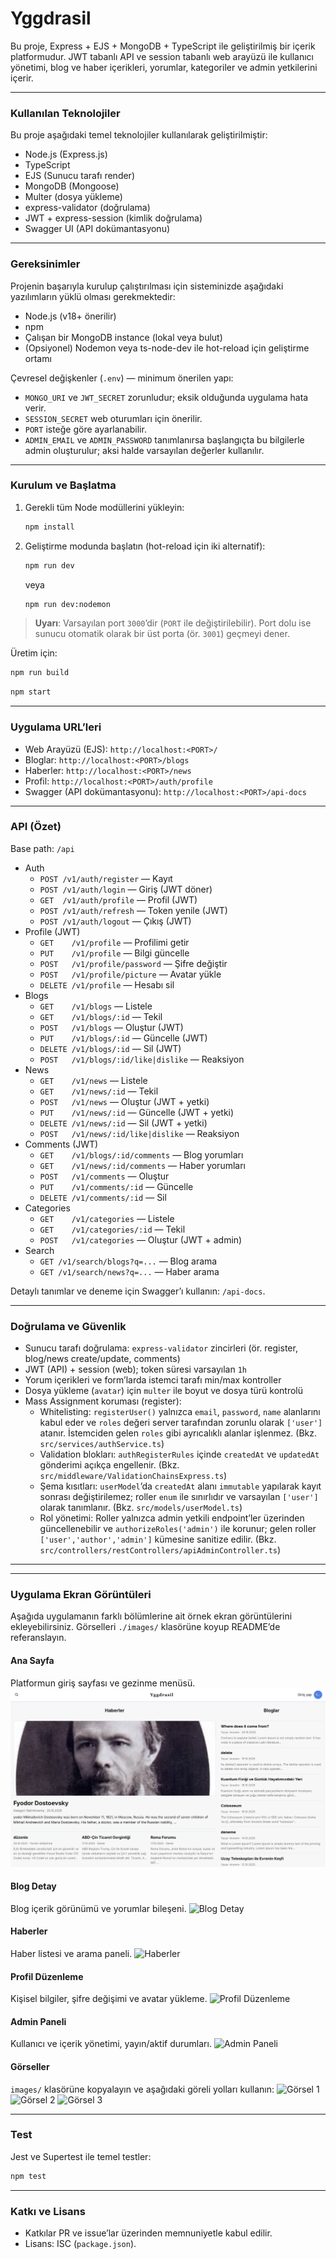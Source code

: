 # Yggdrasil

Bu proje, Express + EJS + MongoDB + TypeScript ile geliştirilmiş bir içerik platformudur. JWT tabanlı API ve session tabanlı web arayüzü ile kullanıcı yönetimi, blog ve haber içerikleri, yorumlar, kategoriler ve admin yetkilerini içerir.

---

### Kullanılan Teknolojiler

Bu proje aşağıdaki temel teknolojiler kullanılarak geliştirilmiştir:

- Node.js (Express.js)
- TypeScript
- EJS (Sunucu tarafı render)
- MongoDB (Mongoose)
- Multer (dosya yükleme)
- express-validator (doğrulama)
- JWT + express-session (kimlik doğrulama)
- Swagger UI (API dokümantasyonu)

---

### Gereksinimler

Projenin başarıyla kurulup çalıştırılması için sisteminizde aşağıdaki yazılımların yüklü olması gerekmektedir:

- Node.js (v18+ önerilir)
- npm
- Çalışan bir MongoDB instance (lokal veya bulut)
- (Opsiyonel) Nodemon veya ts-node-dev ile hot-reload için geliştirme ortamı

Çevresel değişkenler (`.env`) — minimum önerilen yapı:

- `MONGO_URI` ve `JWT_SECRET` zorunludur; eksik olduğunda uygulama hata verir.
- `SESSION_SECRET` web oturumları için önerilir.
- `PORT` isteğe göre ayarlanabilir.
- `ADMIN_EMAIL` ve `ADMIN_PASSWORD` tanımlanırsa başlangıçta bu bilgilerle admin oluşturulur; aksi halde varsayılan değerler kullanılır.

---

### Kurulum ve Başlatma

1. Gerekli tüm Node modüllerini yükleyin:
   ```bash
   npm install
   ```
2. Geliştirme modunda başlatın (hot-reload için iki alternatif):
   ```bash
   npm run dev
   ```
   veya
   ```bash
   npm run dev:nodemon
   ```

> **Uyarı**: Varsayılan port `3000`’dir (`PORT` ile değiştirilebilir). Port dolu ise sunucu otomatik olarak bir üst porta (ör. `3001`) geçmeyi dener.

Üretim için:
```bash
npm run build
```
```bash
npm start
```

---

### Uygulama URL’leri

- Web Arayüzü (EJS): `http://localhost:<PORT>/`
- Bloglar: `http://localhost:<PORT>/blogs`
- Haberler: `http://localhost:<PORT>/news`
- Profil: `http://localhost:<PORT>/auth/profile`
- Swagger (API dokümantasyonu): `http://localhost:<PORT>/api-docs`

---

### API (Özet)

Base path: `/api`

- Auth
  - `POST /v1/auth/register` — Kayıt
  - `POST /v1/auth/login` — Giriş (JWT döner)
  - `GET  /v1/auth/profile` — Profil (JWT)
  - `POST /v1/auth/refresh` — Token yenile (JWT)
  - `POST /v1/auth/logout` — Çıkış (JWT)
- Profile (JWT)
  - `GET    /v1/profile` — Profilimi getir
  - `PUT    /v1/profile` — Bilgi güncelle
  - `POST   /v1/profile/password` — Şifre değiştir
  - `POST   /v1/profile/picture` — Avatar yükle
  - `DELETE /v1/profile` — Hesabı sil
- Blogs
  - `GET    /v1/blogs` — Listele
  - `GET    /v1/blogs/:id` — Tekil
  - `POST   /v1/blogs` — Oluştur (JWT)
  - `PUT    /v1/blogs/:id` — Güncelle (JWT)
  - `DELETE /v1/blogs/:id` — Sil (JWT)
  - `POST   /v1/blogs/:id/like|dislike` — Reaksiyon
- News
  - `GET    /v1/news` — Listele
  - `GET    /v1/news/:id` — Tekil
  - `POST   /v1/news` — Oluştur (JWT + yetki)
  - `PUT    /v1/news/:id` — Güncelle (JWT + yetki)
  - `DELETE /v1/news/:id` — Sil (JWT + yetki)
  - `POST   /v1/news/:id/like|dislike` — Reaksiyon
- Comments (JWT)
  - `GET    /v1/blogs/:id/comments` — Blog yorumları
  - `GET    /v1/news/:id/comments` — Haber yorumları
  - `POST   /v1/comments` — Oluştur
  - `PUT    /v1/comments/:id` — Güncelle
  - `DELETE /v1/comments/:id` — Sil
- Categories
  - `GET    /v1/categories` — Listele
  - `GET    /v1/categories/:id` — Tekil
  - `POST   /v1/categories` — Oluştur (JWT + admin)
- Search
  - `GET /v1/search/blogs?q=...` — Blog arama
  - `GET /v1/search/news?q=...` — Haber arama

Detaylı tanımlar ve deneme için Swagger’ı kullanın: `/api-docs`.

---

### Doğrulama ve Güvenlik

- Sunucu tarafı doğrulama: `express-validator` zincirleri (ör. register, blog/news create/update, comments)
- JWT (API) + session (web); token süresi varsayılan `1h`
- Yorum içerikleri ve form’larda istemci tarafı min/max kontroller
- Dosya yükleme (`avatar`) için `multer` ile boyut ve dosya türü kontrolü
- Mass Assignment koruması (register):
  - Whitelisting: `registerUser()` yalnızca `email`, `password`, `name` alanlarını kabul eder ve `roles` değeri server tarafından zorunlu olarak `['user']` atanır. İstemciden gelen `roles` gibi ayrıcalıklı alanlar işlenmez. (Bkz. `src/services/authService.ts`)
  - Validation blokları: `authRegisterRules` içinde `createdAt` ve `updatedAt` gönderimi açıkça engellenir. (Bkz. `src/middleware/ValidationChainsExpress.ts`)
  - Şema kısıtları: `userModel`’da `createdAt` alanı `immutable` yapılarak kayıt sonrası değiştirilemez; roller `enum` ile sınırlıdır ve varsayılan `['user']` olarak tanımlanır. (Bkz. `src/models/userModel.ts`)
  - Rol yönetimi: Roller yalnızca admin yetkili endpoint’ler üzerinden güncellenebilir ve `authorizeRoles('admin')` ile korunur; gelen roller `['user','author','admin']` kümesine sanitize edilir. (Bkz. `src/controllers/restControllers/apiAdminController.ts`)

---

---

### Uygulama Ekran Görüntüleri
Aşağıda uygulamanın farklı bölümlerine ait örnek ekran görüntülerini ekleyebilirsiniz. Görselleri `./images/` klasörüne koyup README’de referanslayın.

#### Ana Sayfa
Platformun giriş sayfası ve gezinme menüsü.
![Ana Sayfa](./images/home.png)

#### Blog Detay
Blog içerik görünümü ve yorumlar bileşeni.
![Blog Detay](./images/blog-detail.png)

#### Haberler
Haber listesi ve arama paneli.
![Haberler](./images/news.png)

#### Profil Düzenleme
Kişisel bilgiler, şifre değişimi ve avatar yükleme.
![Profil Düzenleme](./images/profile-edit.png)

#### Admin Paneli
Kullanıcı ve içerik yönetimi, yayın/aktif durumları.
![Admin Paneli](./images/admin.png)

#### Görseller 

`images/` klasörüne kopyalayın ve aşağıdaki göreli yolları kullanın:
![Görsel 1](./images/image1.png)
![Görsel 2](./images/image2.png)
![Görsel 3](./images/image3.png)

---

### Test

Jest ve Supertest ile temel testler:
```bash
npm test
```

---

### Katkı ve Lisans

- Katkılar PR ve issue’lar üzerinden memnuniyetle kabul edilir.
- Lisans: ISC (`package.json`).